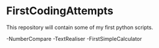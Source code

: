 # FirstCodingAttempts
This repository will contain some of my first python scripts.

-NumberCompare
-TextRealiser
-FirstSimpleCalculator

